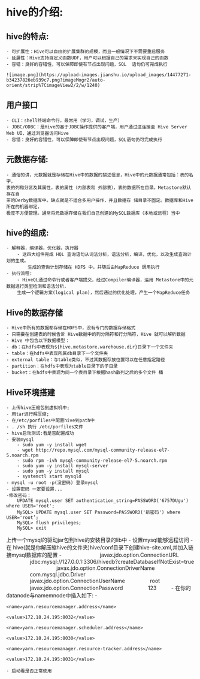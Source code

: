 # hive的介绍:
## hive的特点:
	- 可扩展性：Hive可以自由的扩展集群的规模，而且一般情况下不需要重启服务
	- 延展性：Hive支持自定义函数UDF，用户可以根据自己的需求来实现自己的函数
	- 容错：良好的容错性，可以保障即使有节点出现问题，SQL  语句仍可完成执行

	![image.png](https://upload-images.jianshu.io/upload_images/14477271-b34237826eb939c7.png?imageMogr2/auto-orient/strip%7CimageView2/2/w/1240)

## 用户接口
	- CLI：shell终端命令行，最常用（学习，调试，生产）
	- JDBC/ODBC：是Hive的基于JDBC操作提供的客户端，用户通过这连接至 Hive Server Web UI，通过浏览器访问Hive
	- 容错：良好的容错性，可以保障即使有节点出现问题，SQL语句仍可完成执行

## 元数据存储:
	- 通俗的讲，元数据就是存储在Hive中的数据的描述信息，Hive中的元数据通常包括：表的名字，
	表的列和分区及其属性，表的属性（内部表和 外部表），表的数据所在目录。Metastore默认存在自
	带的Derby数据库中。缺点就是不适合多用户操作，并且数据存 储目录不固定。数据库和Hive所在的机器绑定，
	极度不方便管理。通常将元数据存储在我们自己创建的MySQL数据库（本地或远程）当中
	
## hive的组成:
	- 解释器，编译器，优化器，执行器
		- 这四大组件完成 HQL 查询语句从词法分析，语法分析，编译，优化，以及生成查询计 划的生成。
			生成的查询计划存储在 HDFS 中，并随后由MapReduce 调用执行
	- 执行流程:
		- HiveQL通过命令行或者客户端提交，经过Compiler编译器，运用 Metastore中的元数据进行类型检测和语法分析，
		生成一个逻辑方案(logical plan)，然后通过的优化处理，产生一个MapReduce任务

## Hive的数据存储
	- Hive中所有的数据都存储在HDFS中，没有专门的数据存储格式
	- 只需要在创建表的时候告诉 Hive数据中的列分隔符和行分隔符，Hive 就可以解析数据
	- Hive 中包含以下数据模型：
	- db：在hdfs中表现为${hive.metastore.warehouse.dir}目录下一个文件夹
	- table：在hdfs中表现所属db目录下一个文件夹
	- external table：与table类似，不过其数据存放位置可以在任意指定路径
	- partition：在hdfs中表现为table目录下的子目录
	- bucket：在hdfs中表现为同一个表目录下根据hash散列之后的多个文件 桶
	
## Hive环境搭建
	- 上传hive压缩包到虚拟机中;
	- 用tar进行解压缩;
	- 在/etc/porfiles中配置hive到path中
	- . /sh 执行 /etc/porfiles文件
	- hive启动测试:看是否配置成功
	- 安装mysql
		- sudo yum -y install wget
		- wget http://repo.mysql.com/mysql-community-release-el7-5.noarch.rpm
		- sudo rpm -ivh mysql-community-release-el7-5.noarch.rpm
		- sudo yum -y install mysql-server
		- sudo yum -y install mysql
		- systemctl start mysqld
	- mysql -u root -p(没密码) 登录mysql
	- 设置密码 一定要设置...
	-修改密码：
		UPDATE mysql.user SET authentication_string=PASSWORD('6757DUgu') where USER='root';
		MySQL> UPDATE mysql.user SET Password=PASSWORD('新密码') where USER='root’;
		MySQL> flush privileges;
		MySQL> exit


上传一个mysql的驱动jar包到hive的安装目录的lib中
	- 设置mysql能够远程访问
	- 在 hive(就是你解压缩hive的文件夹)hive/conf目录下创建hive-site.xml,并加入链接mysql数据库的配置
		- <configuration>
	        <property>
	                <name>javax.jdo.option.ConnectionURL</name>
	                <value>jdbc:mysql://127.0.0.1:3306/hivedb?createDatabaseIfNotExist=true</value>
	        </property>
	        <property>
	                <name>javax.jdo.option.ConnectionDriverName</name>
	                <value>com.mysql.jdbc.Driver</value>
	        </property>
	        <property>
	                <name>javax.jdo.option.ConnectionUserName</name>
	                <value>root</value>
	        </property>
	        <property>
	                <name>javax.jdo.option.ConnectionPassword</name>
	                <value>123</value>
	        </property>
		</configuration>
	- 在你的datanode与namemnode中插入如下:
		-  <property>

    <name>yarn.resourcemanager.address</name>

    <value>172.18.24.195:8032</value>

  </property>

  <property>

    <name>yarn.resourcemanager.scheduler.address</name>

    <value>172.18.24.195:8030</value>

  </property>

  <property>

    <name>yarn.resourcemanager.resource-tracker.address</name>

    <value>172.18.24.195:8031</value>

  </property>

	- 启动看是否正常使用






	
	
	
	
	
	
